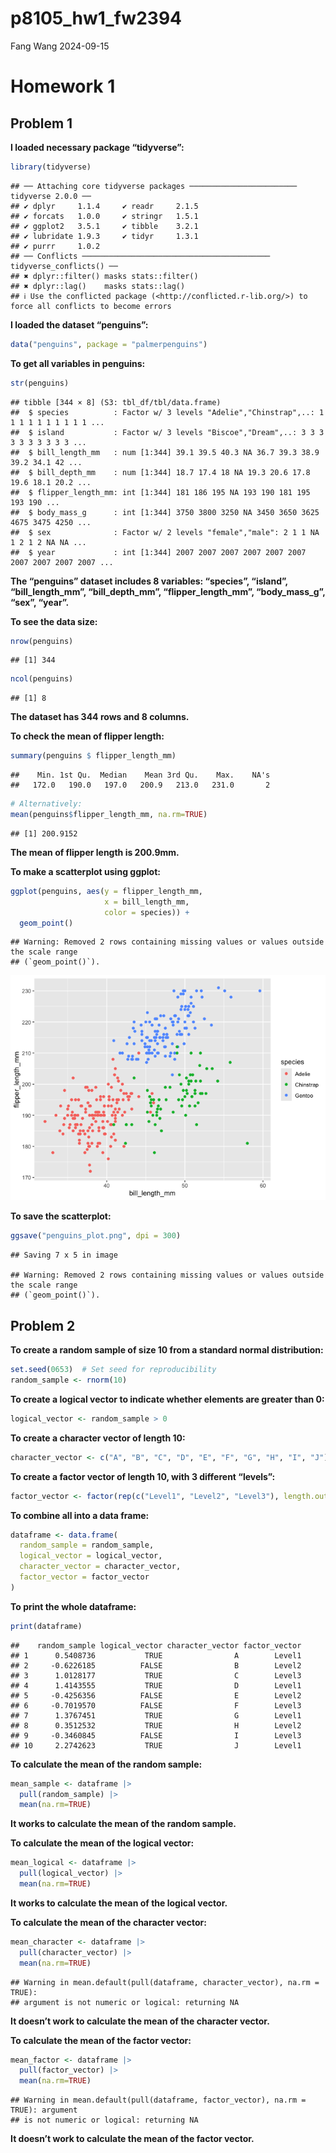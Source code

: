 p8105_hw1_fw2394
================
Fang Wang
2024-09-15

# Homework 1

## Problem 1

**I loaded necessary package “tidyverse”:**

``` r
library(tidyverse)
```

    ## ── Attaching core tidyverse packages ──────────────────────── tidyverse 2.0.0 ──
    ## ✔ dplyr     1.1.4     ✔ readr     2.1.5
    ## ✔ forcats   1.0.0     ✔ stringr   1.5.1
    ## ✔ ggplot2   3.5.1     ✔ tibble    3.2.1
    ## ✔ lubridate 1.9.3     ✔ tidyr     1.3.1
    ## ✔ purrr     1.0.2     
    ## ── Conflicts ────────────────────────────────────────── tidyverse_conflicts() ──
    ## ✖ dplyr::filter() masks stats::filter()
    ## ✖ dplyr::lag()    masks stats::lag()
    ## ℹ Use the conflicted package (<http://conflicted.r-lib.org/>) to force all conflicts to become errors

**I loaded the dataset “penguins”:**

``` r
data("penguins", package = "palmerpenguins")
```

**To get all variables in penguins:**

``` r
str(penguins)
```

    ## tibble [344 × 8] (S3: tbl_df/tbl/data.frame)
    ##  $ species          : Factor w/ 3 levels "Adelie","Chinstrap",..: 1 1 1 1 1 1 1 1 1 1 ...
    ##  $ island           : Factor w/ 3 levels "Biscoe","Dream",..: 3 3 3 3 3 3 3 3 3 3 ...
    ##  $ bill_length_mm   : num [1:344] 39.1 39.5 40.3 NA 36.7 39.3 38.9 39.2 34.1 42 ...
    ##  $ bill_depth_mm    : num [1:344] 18.7 17.4 18 NA 19.3 20.6 17.8 19.6 18.1 20.2 ...
    ##  $ flipper_length_mm: int [1:344] 181 186 195 NA 193 190 181 195 193 190 ...
    ##  $ body_mass_g      : int [1:344] 3750 3800 3250 NA 3450 3650 3625 4675 3475 4250 ...
    ##  $ sex              : Factor w/ 2 levels "female","male": 2 1 1 NA 1 2 1 2 NA NA ...
    ##  $ year             : int [1:344] 2007 2007 2007 2007 2007 2007 2007 2007 2007 2007 ...

**The “penguins” dataset includes 8 variables: “species”, “island”,
“bill_length_mm”, “bill_depth_mm”, “flipper_length_mm”, “body_mass_g”,
“sex”, “year”.**

**To see the data size:**

``` r
nrow(penguins) 
```

    ## [1] 344

``` r
ncol(penguins)
```

    ## [1] 8

**The dataset has 344 rows and 8 columns.**

**To check the mean of flipper length:**

``` r
summary(penguins $ flipper_length_mm)
```

    ##    Min. 1st Qu.  Median    Mean 3rd Qu.    Max.    NA's 
    ##   172.0   190.0   197.0   200.9   213.0   231.0       2

``` r
# Alternatively:
mean(penguins$flipper_length_mm, na.rm=TRUE)
```

    ## [1] 200.9152

**The mean of flipper length is 200.9mm.**

**To make a scatterplot using ggplot:**

``` r
ggplot(penguins, aes(y = flipper_length_mm, 
                     x = bill_length_mm,
                     color = species)) + 
  geom_point()
```

    ## Warning: Removed 2 rows containing missing values or values outside the scale range
    ## (`geom_point()`).

![](p8105_hw1_fw2394_files/figure-gfm/scatterplot-1.png)<!-- -->

**To save the scatterplot:**

``` r
ggsave("penguins_plot.png", dpi = 300)
```

    ## Saving 7 x 5 in image

    ## Warning: Removed 2 rows containing missing values or values outside the scale range
    ## (`geom_point()`).

## Problem 2

**To create a random sample of size 10 from a standard normal
distribution:**

``` r
set.seed(0653)  # Set seed for reproducibility
random_sample <- rnorm(10)
```

**To create a logical vector to indicate whether elements are greater
than 0:**

``` r
logical_vector <- random_sample > 0
```

**To create a character vector of length 10:**

``` r
character_vector <- c("A", "B", "C", "D", "E", "F", "G", "H", "I", "J")
```

**To create a factor vector of length 10, with 3 different “levels”:**

``` r
factor_vector <- factor(rep(c("Level1", "Level2", "Level3"), length.out = 10)) # using rep() to repeat 3 levels
```

**To combine all into a data frame:**

``` r
dataframe <- data.frame(
  random_sample = random_sample,
  logical_vector = logical_vector,
  character_vector = character_vector,
  factor_vector = factor_vector
)
```

**To print the whole dataframe:**

``` r
print(dataframe) 
```

    ##    random_sample logical_vector character_vector factor_vector
    ## 1      0.5408736           TRUE                A        Level1
    ## 2     -0.6226185          FALSE                B        Level2
    ## 3      1.0128177           TRUE                C        Level3
    ## 4      1.4143555           TRUE                D        Level1
    ## 5     -0.4256356          FALSE                E        Level2
    ## 6     -0.7019570          FALSE                F        Level3
    ## 7      1.3767451           TRUE                G        Level1
    ## 8      0.3512532           TRUE                H        Level2
    ## 9     -0.3460845          FALSE                I        Level3
    ## 10     2.2742623           TRUE                J        Level1

**To calculate the mean of the random sample:**

``` r
mean_sample <- dataframe |>
  pull(random_sample) |>
  mean(na.rm=TRUE)
```

**It works to calculate the mean of the random sample.**

**To calculate the mean of the logical vector:**

``` r
mean_logical <- dataframe |>
  pull(logical_vector) |>
  mean(na.rm=TRUE)
```

**It works to calculate the mean of the logical vector.**

**To calculate the mean of the character vector:**

``` r
mean_character <- dataframe |>
  pull(character_vector) |>
  mean(na.rm=TRUE)
```

    ## Warning in mean.default(pull(dataframe, character_vector), na.rm = TRUE):
    ## argument is not numeric or logical: returning NA

**It doesn’t work to calculate the mean of the character vector.**

**To calculate the mean of the factor vector:**

``` r
mean_factor <- dataframe |>
  pull(factor_vector) |>
  mean(na.rm=TRUE)
```

    ## Warning in mean.default(pull(dataframe, factor_vector), na.rm = TRUE): argument
    ## is not numeric or logical: returning NA

**It doesn’t work to calculate the mean of the factor vector.**
